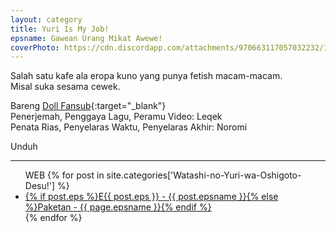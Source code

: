 ```yaml
---
layout: category
title: Yuri Is My Job!
epsname: Gawean Urang Mikat Awewe! 
coverPhoto: https://cdn.discordapp.com/attachments/970663117057032232/1094295751024201809/mpv-shot0235.jpg
---
```


Salah satu kafe ala eropa kuno yang punya fetish macam-macam.<br>
Misal suka sesama cewek. 

Bareng [Doll Fansub](https://www.perpusindo.info/user/Leqek){:target="_blank"}<br>
Penerjemah, Penggaya Lagu, Peramu Video: Leqek<br>
Penata Rias, Penyelaras Waktu, Penyelaras Akhir: Noromi<br>

Unduh

---
  <ul>
  WEB
    {% for post in site.categories['Watashi-no-Yuri-wa-Oshigoto-Desu!'] %}
  <li><a class="white pinkhover" href="{{ site.baseurl }}{{ post.url }}">{% if post.eps %}E{{ post.eps }} - {{ post.epsname }}{% else %}Paketan - {{ page.epsname }}{% endif %}</a></li>
  {% endfor %}
  </ul>